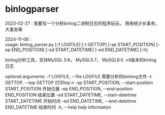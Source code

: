 # binlogparser
2023-02-27 : 我要写一个分析binlog二进制日志的程序玩玩， 用来统计长事务， 大事务等

2024-11-06 :  
usage: binlog_parser.py [-f LOGFILE] [-t GETTOP] [-sp START_POSITION] [-ep END_POSITION] [-sd START_DATETIME] [-ed END_DATETIME] [-h]

binlog分析工具，支持MySQL 5.6， MySQL5.7， MySQL8.0. v4版本的binlog日志

optional arguments:
  -f LOGFILE, --file LOGFILE
                        需要分析的binlong文件
  -t GETTOP, --top GETTOP
                        打印top n
  -sp START_POSITION, --start-position START_POSITION
                        开始位置
  -ep END_POSITION, --end-position END_POSITION
                        结束位置
  -sd START_DATETIME, --start-datetime START_DATETIME
                        开始时间
  -ed END_DATETIME, --end-datetime END_DATETIME
                        结束时间
  -h, --help            help information
